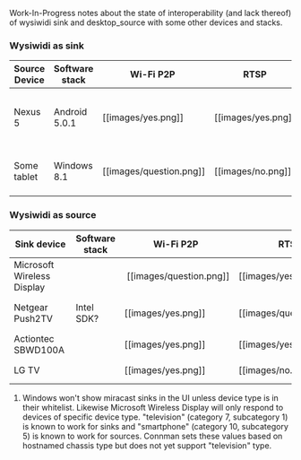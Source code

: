 Work-In-Progress notes about the state of interoperability (and lack thereof) of wysiwidi sink and desktop_source with some other devices and stacks.

### Wysiwidi as sink

Source Device  | Software stack | Wi-Fi P2P | RTSP | Stream | Notes
-------------- | -------------- | --------- | ---- | ------ | -----
Nexus 5 | Android 5.0.1 | [[images/yes.png]] | [[images/yes.png]] | [[images/yes.png]] | Playback is not perfect, but works
Some tablet | Windows 8.1 | [[images/question.png]] | [[images/no.png]] |  [[images/no.png]] | See 1) and issue #70.


### Wysiwidi as source

Sink device  | Software stack | Wi-Fi P2P | RTSP | Stream | Notes
------------ | -------------- | --------- | ---- | ------ | -----
Microsoft Wireless Display |  | [[images/question.png]] | [[images/yes.png]] | [[images/yes.png]] |  See 1).
Netgear Push2TV | Intel SDK? | [[images/yes.png]] | [[images/question.png]] | [[images/question.png]] | Needs re-testing
Actiontec SBWD100A |  | [[images/yes.png]] | [[images/yes.png]] | [[images/yes.png]] | 
LG TV |  | [[images/yes.png]] | [[images/no.png]] | [[images/no.png]] | Issue #76

1) Windows won't show miracast sinks in the UI unless device type is in their whitelist. Likewise Microsoft Wireless Display will only respond to devices of specific device type. "television" (category 7, subcategory 1) is known to work for sinks and "smartphone" (category 10, subcategory 5) is known to work for sources. Connman sets these values based on hostnamed chassis type but does not yet support "television" type.
